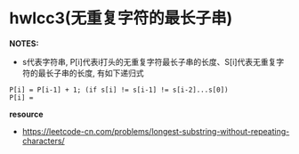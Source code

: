 # hwlcc3(无重复字符的最长子串)

__NOTES:__ 

+ s代表字符串, P[i]代表i打头的无重复字符最长子串的长度、S[i]代表无重复字符的最长子串的长度, 有如下递归式

```
P[i] = P[i-1] + 1; (if s[i] != s[i-1] != s[i-2]...s[0])
P[i] = 
```

__resource__

+ https://leetcode-cn.com/problems/longest-substring-without-repeating-characters/